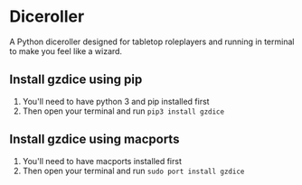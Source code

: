 # Diceroller

A Python diceroller designed for tabletop roleplayers and running in terminal to make you feel like a wizard.

## Install gzdice using pip

1. You'll need to have python 3 and pip installed first
2. Then open your terminal and run `pip3 install gzdice`

## Install gzdice using macports

1. You'll need to have macports installed first
2. Then open your terminal and run `sudo port install gzdice`
